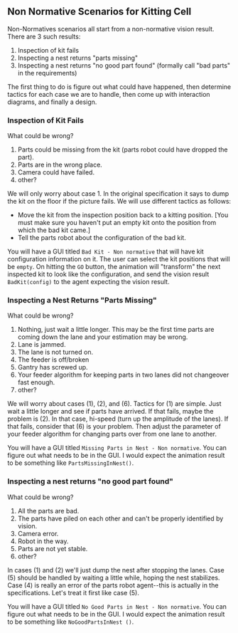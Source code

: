 ## Non Normative Scenarios for Kitting Cell

Non-Normatives scenarios all start from a non-normative vision result. There are 3 such results:
  1. Inspection of kit fails
  1. Inspecting a nest returns "parts missing"
  1. Inspecting a nest returns "no good part found"  (formally call "bad parts" in the requirements)

The first thing to do is figure out what could have happened, then determine tactics for each case we are to handle, then come up with interaction diagrams, and finally a design. 

### Inspection of Kit Fails
What could be wrong?
  1. Parts could be missing from the kit (parts robot could have dropped the part).
  1. Parts are in the wrong place.
  1. Camera could have failed.
  1. other?

We will only worry about case 1. In the original specification it says to dump the kit on the floor if the picture fails. We will use different tactics as follows:
  + Move the kit from the inspection position back to a kitting position. [You must make sure you haven't put an empty kit onto the position from which the bad kit came.]
  + Tell the parts robot about the configuration of the bad kit.

You will have a GUI titled `Bad Kit - Non normative` that will have kit configuration information on it. The user can select the kit positions that will be `empty`. On hitting the `GO` button, the animation will "transform" the next inspected kit to look like the configuration, and send the vision result `BadKit(config)` to the agent expecting the vision result.


### Inspecting a Nest Returns "Parts Missing"
What could be wrong?
  1. Nothing, just wait a little longer.  This may be the first time parts are coming down the lane and your estimation may be wrong.
  1. Lane is jammed.
  1. The lane is not turned on.
  1. The feeder is off/broken
  1. Gantry has screwed up.
  1. Your feeder algorithm for keeping parts in two lanes did not changeover fast enough.
  1. other?

We will worry about cases (1), (2), and (6).  Tactics for (1) are simple. Just wait a little longer and see if parts have arrived.  If that fails, maybe the problem is (2).  In that case, hi-speed (turn up the amplitude of the lanes). If that fails, consider that (6) is your problem. Then adjust the parameter of your feeder algorithm for changing parts over from one lane to another.

You will have a GUI titled `Missing Parts in Nest - Non normative`. You can figure out what needs to be in the GUI. I would expect the animation result to be something like `PartsMissingInNest()`.


### Inspecting a nest returns "no good part found"  
What could be wrong?
  1. All the parts are bad.
  1. The parts have piled on each other and can't be properly identified by vision.
  1. Camera error.
  1. Robot in the way.
  1. Parts are not yet stable.
  1. other?

In cases (1) and (2) we'll just dump the nest after stopping the lanes. Case (5) should be handled by waiting a little while, hoping the nest stabilizes.  Case (4) is really an error of the parts robot agent--this is actually in the specifications.  Let's treat it first like case (5).

You will have a GUI titled `No Good Parts in Nest - Non normative`. You can figure out what needs to be in the GUI. I would expect the animation result to be something like `NoGoodPartsInNest ()`.
